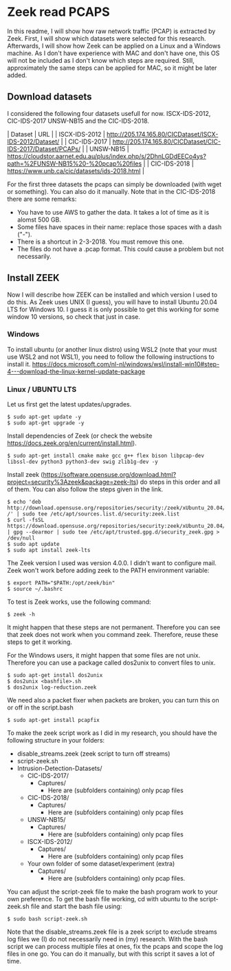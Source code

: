 # Zeek read PCAPS

In this readme, I will show how raw network traffic (PCAP) is extracted by Zeek. 
First, I will show which datasets were selected for this research. Afterwards, I will show 
how Zeek can be applied on a Linux and a Windows machine. As I don't have experience with 
MAC and don't have one, this OS will not be included as I don't know which steps are required.
Still, approximately the same steps can be applied for MAC, so it might be later added. 

## Download datasets

I considered the following four datasets usefull for now. ISCX-IDS-2012, CIC-IDS-2017
UNSW-NB15 and the CIC-IDS-2018.

| Dataset  | URL | 
| ISCX-IDS-2012 | http://205.174.165.80/CICDataset/ISCX-IDS-2012/Dataset/ |
| CIC-IDS-2017 | http://205.174.165.80/CICDataset/CIC-IDS-2017/Dataset/PCAPs/ |
| UNSW-NB15 | https://cloudstor.aarnet.edu.au/plus/index.php/s/2DhnLGDdEECo4ys?path=%2FUNSW-NB15%20-%20pcap%20files |
| CIC-IDS-2018 | https://www.unb.ca/cic/datasets/ids-2018.html |

For the first three datasets the pcaps can simply be downloaded (with wget or something).
You can also do it manually. Note that in the CIC-IDS-2018 there are some remarks:
- You have to use AWS to gather the data. It takes a lot of time as it is alomst 500 GB.
- Some files have spaces in their name: replace those spaces with a dash ("-").
- There is a shortcut in 2-3-2018. You must remove this one.
- The files do not have a .pcap format. This could cause a problem but not necessarily. 

## Install ZEEK

Now I will describe how ZEEK can be installed and which version I used to do this. 
As Zeek uses UNIX (I guess), you will have to install Ubuntu 20.04 LTS for Windows 10.
I guess it is only possible to get this working for some window 10 versions, so check that just
in case. 

### Windows
To install ubuntu (or another linux distro) using WSL2 (note that your must use WSL2 and not WSL1), you need to follow
the following instructions to install it. 
https://docs.microsoft.com/nl-nl/windows/wsl/install-win10#step-4---download-the-linux-kernel-update-package


### Linux / UBUNTU LTS

Let us first get the latest updates/upgrades.

```shell
$ sudo apt-get update -y
$ sudo apt-get upgrade -y
```

Install dependencies of Zeek (or check the website https://docs.zeek.org/en/current/install.html).

```shell
$ sudo apt-get install cmake make gcc g++ flex bison libpcap-dev libssl-dev python3 python3-dev swig zlib1g-dev -y
```

Install zeek (https://software.opensuse.org/download.html?project=security%3Azeek&package=zeek-lts) do steps in this order and all of them.
You can also follow the steps given in the link.

```shell
$ echo 'deb http://download.opensuse.org/repositories/security:/zeek/xUbuntu_20.04/ /' | sudo tee /etc/apt/sources.list.d/security:zeek.list
$ curl -fsSL https://download.opensuse.org/repositories/security:zeek/xUbuntu_20.04/Release.key | gpg --dearmor | sudo tee /etc/apt/trusted.gpg.d/security_zeek.gpg > /dev/null
$ sudo apt update
$ sudo apt install zeek-lts
```

The Zeek version I used was version 4.0.0. I didn't want to configure mail. Zeek won't work before adding zeek to the PATH environment variable:
```shell
$ export PATH="$PATH:/opt/zeek/bin"
$ source ~/.bashrc
```
To test is Zeek works, use the following command:
```shell
$ zeek -h
```

It might happen that these steps are not permanent. Therefore you can see that zeek does not work when you command zeek. Therefore, reuse these steps to get it working.

For the Windows users, it might happen that some files are not unix. Therefore you can use a package called dos2unix to convert files to unix.

```shell
$ sudo apt-get install dos2unix
$ dos2unix <bashfile>.sh
$ dos2unix log-reduction.zeek
```

We need also a packet fixer when packets are broken, you can turn this on or off in the script.bash

```
$ sudo apt-get install pcapfix
```

To make the zeek script work as I did in my research, you should have the following structure in your folders:

- disable_streams.zeek (zeek script to turn off streams) 
- script-zeek.sh
- Intrusion-Detection-Datasets/
	- CIC-IDS-2017/
		- Captures/
			- Here are (subfolders containing) only pcap files
	- CIC-IDS-2018/
		- Captures/
		 	- Here are (subfolders containing) only pcap files
	- UNSW-NB15/
		- Captures/
		 	- Here are (subfolders containing) only pcap files
	- ISCX-IDS-2012/
		- Captures/
		 	- Here are (subfolders containing) only pcap files
	- Your own folder of some dataset/experiment (extra)
		- Captures/
			- Here are (subfolders containing) only pcap files.

You can adjust the script-zeek file to make the bash program work to your own preference. 
To get the bash file working, cd with ubuntu to the script-zeek.sh file and start the bash file using:

```shell
$ sudo bash script-zeek.sh
```

Note that the disable_streams.zeek file is a zeek script to exclude streams log files we (I) do not necessarily need in (my) research. 
With the bash script we can process multiple files at ones, fix the pcaps and scope the log files in one go. 
You can do it manually, but with this script it saves a lot of time. 

